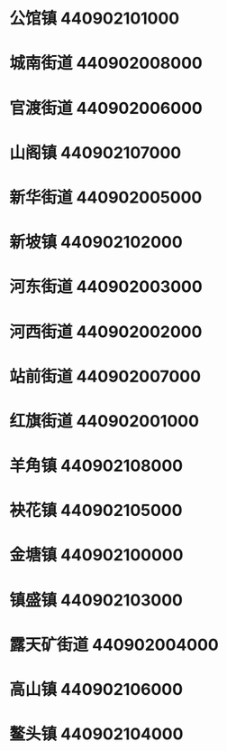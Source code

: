 # 公馆镇 440902101000
# 城南街道 440902008000
# 官渡街道 440902006000
# 山阁镇 440902107000
# 新华街道 440902005000
# 新坡镇 440902102000
# 河东街道 440902003000
# 河西街道 440902002000
# 站前街道 440902007000
# 红旗街道 440902001000
# 羊角镇 440902108000
# 袂花镇 440902105000
# 金塘镇 440902100000
# 镇盛镇 440902103000
# 露天矿街道 440902004000
# 高山镇 440902106000
# 鳌头镇 440902104000
